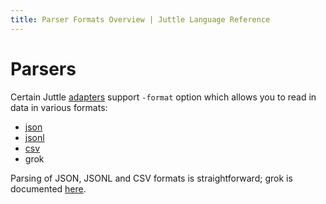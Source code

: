 ```yaml
---
title: Parser Formats Overview | Juttle Language Reference
---
```


# Parsers

Certain Juttle [adapters](../index.md) support `-format` option which allows you to read in data in various formats:

* [json](https://tools.ietf.org/html/rfc7159)
* [jsonl](http://jsonlines.org/)
* [csv](https://tools.ietf.org/html/rfc4180)
* grok

Parsing of JSON, JSONL and CSV formats is straightforward; grok is documented [here](grok.md).
